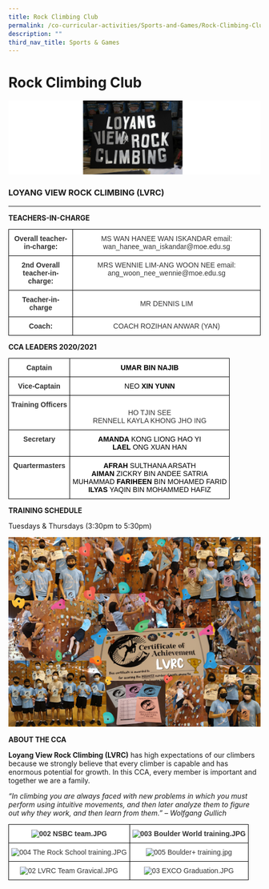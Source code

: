 ```yaml
---
title: Rock Climbing Club
permalink: /co-curricular-activities/Sports-and-Games/Rock-Climbing-Club/permalink/
description: ""
third_nav_title: Sports & Games
---
```

Rock Climbing Club
==================

![](/images/RockClimb.png)

### LOYANG VIEW ROCK CLIMBING (LVRC)
--------------------------------

**TEACHERS-IN-CHARGE**

<style type="text/css">
.tg  {border-collapse:collapse;border-spacing:0;}
.tg td{border-color:black;border-style:solid;border-width:1px;font-family:Arial, sans-serif;font-size:14px;
  overflow:hidden;padding:10px 5px;word-break:normal;}
.tg th{border-color:black;border-style:solid;border-width:1px;font-family:Arial, sans-serif;font-size:14px;
  font-weight:normal;overflow:hidden;padding:10px 5px;word-break:normal;}
.tg .tg-tlx9{background-color:#FFF;color:#333;text-align:center;vertical-align:top}
.tg .tg-apyk{background-color:#FFF;color:#333;font-weight:bold;text-align:center;vertical-align:top}
.tg .tg-2rp9{background-color:#FFF;color:#333;text-align:center;vertical-align:middle}
</style>
<table class="tg">
<thead>
  <tr>
    <th class="tg-apyk">Overall teacher-in-charge:</th>
    <th class="tg-tlx9">MS WAN HANEE WAN ISKANDAR   email: wan_hanee_wan_iskandar@moe.edu.sg </th>
  </tr>
</thead>
<tbody>
  <tr>
    <td class="tg-apyk">2nd Overall teacher-in-charge:</td>
    <td class="tg-tlx9"><span style="background-color:initial">MRS WENNIE LIM-ANG WOON NEE   email: ang_woon_nee_wennie@moe.edu.sg </span></td>
  </tr>
  <tr>
    <td class="tg-apyk"> Teacher-in-charge</td>
    <td class="tg-2rp9">MR DENNIS LIM</td>
  </tr>
  <tr>
    <td class="tg-apyk">Coach:</td>
    <td class="tg-tlx9">COACH ROZIHAN ANWAR (YAN)</td>
  </tr>
</tbody>
</table>

**CCA LEADERS 2020/2021**

<style type="text/css">
.tg  {border-collapse:collapse;border-spacing:0;}
.tg td{border-color:black;border-style:solid;border-width:1px;font-family:Arial, sans-serif;font-size:14px;
  overflow:hidden;padding:10px 5px;word-break:normal;}
.tg th{border-color:black;border-style:solid;border-width:1px;font-family:Arial, sans-serif;font-size:14px;
  font-weight:normal;overflow:hidden;padding:10px 5px;word-break:normal;}
.tg .tg-tlx9{background-color:#FFF;color:#333;text-align:center;vertical-align:top}
.tg .tg-apyk{background-color:#FFF;color:#333;font-weight:bold;text-align:center;vertical-align:top}
</style>
<table class="tg">
<thead>
  <tr>
    <th class="tg-apyk">Captain</th>
    <th class="tg-apyk"><span style="font-weight:700;color:#000;background-color:transparent">UMAR</span><span style="color:#000;background-color:transparent"> BIN NAJIB</span><br></th>
  </tr>
</thead>
<tbody>
  <tr>
    <td class="tg-apyk">Vice-Captain</td>
    <td class="tg-tlx9"><span style="color:#000;background-color:transparent">NEO </span><span style="font-weight:700;color:#000;background-color:transparent">XIN YUNN</span><br></td>
  </tr>
  <tr>
    <td class="tg-apyk">Training Officers</td>
    <td class="tg-tlx9"><br>HO TJIN SEE<br><span style="background-color:initial">RENNELL</span> <span style="background-color:initial">KAYLA KHONG JHO ING</span></td>
  </tr>
  <tr>
    <td class="tg-apyk">Secretary</td>
    <td class="tg-tlx9"><span style="font-weight:700;color:#000;background-color:transparent">AMANDA</span><span style="color:#000;background-color:transparent"> KONG LIONG HAO YI</span><br><span style="font-weight:700;color:#000;background-color:transparent">LAEL</span><span style="color:#000;background-color:transparent"> ONG XUAN HAN </span><br></td>
  </tr>
  <tr>
    <td class="tg-apyk">Quartermasters </td>
    <td class="tg-tlx9"><span style="font-weight:bold;color:#000;background-color:transparent">AFRAH</span><span style="color:#000;background-color:transparent"> SULTHANA ARSATH</span><br><span style="font-weight:bold;color:#000;background-color:transparent">AIMAN</span><span style="color:#000;background-color:transparent"> ZICKRY BIN ANDEE SATRIA</span><br><span style="color:#000;background-color:transparent">MUHAMMAD </span><span style="font-weight:bold;color:#000;background-color:transparent">FARIHEEN </span><span style="color:#000;background-color:transparent">BIN MOHAMED FARID</span><br><span style="font-weight:bold;color:#000;background-color:transparent">ILYAS </span><span style="color:#000;background-color:transparent">YAQIN BIN MOHAMMED HAFIZ</span> </td>
  </tr>
</tbody>
</table>

**TRAINING SCHEDULE**

Tuesdays & Thursdays (3:30pm to 5:30pm)

![](/images/RockClimb2.png)

**ABOUT THE CCA**   

**Loyang View Rock Climbing (LVRC)** has high expectations of our climbers because we strongly believe that every climber is capable and has enormous potential for growth. In this CCA, every member is important and together we are a family.

_“In climbing you are always faced with new problems in which you must perform using intuitive movements, and then later analyze them to figure out why they work, and then learn from them.” – Wolfgang Gullich_

<style type="text/css">
.tg  {border-collapse:collapse;border-spacing:0;}
.tg td{border-color:black;border-style:solid;border-width:1px;font-family:Arial, sans-serif;font-size:14px;
  overflow:hidden;padding:10px 5px;word-break:normal;}
.tg th{border-color:black;border-style:solid;border-width:1px;font-family:Arial, sans-serif;font-size:14px;
  font-weight:normal;overflow:hidden;padding:10px 5px;word-break:normal;}
.tg .tg-tlx9{background-color:#FFF;color:#333;text-align:center;vertical-align:top}
.tg .tg-apyk{background-color:#FFF;color:#333;font-weight:bold;text-align:center;vertical-align:top}
</style>
<table class="tg">
<thead>
  <tr>
    <th class="tg-apyk"><img src="https://www-loyangviewsec-moe-edu-sg-admin.cwp.sg/qql/slot/u783/Character%20Development/SportNGames/RockClimbingClub/2019/002%20NSBC%20team.JPG" alt="002 NSBC team.JPG" width="385"></th>
    <th class="tg-apyk"><img src="https://www-loyangviewsec-moe-edu-sg-admin.cwp.sg/qql/slot/u783/Character%20Development/SportNGames/RockClimbingClub/2019/003%20Boulder%20World%20%20training.JPG" alt="003 Boulder World  training.JPG" width="218" height="218"></th>
  </tr>
</thead>
<tbody>
  <tr>
    <td class="tg-tlx9"><img src="https://www-loyangviewsec-moe-edu-sg-admin.cwp.sg/qql/slot/u783/Character%20Development/SportNGames/RockClimbingClub/2019/004%20The%20Rock%20School%20training.JPG" alt="004 The Rock School training.JPG" width="351" height="263"></td>
    <td class="tg-tlx9"><img src="https://www-loyangviewsec-moe-edu-sg-admin.cwp.sg/qql/slot/u783/Character%20Development/SportNGames/RockClimbingClub/2019/005%20Boulder+%20training.jpg" alt="005 Boulder+ training.jpg" width="385"></td>
  </tr>
  <tr>
    <td class="tg-tlx9"><img src="https://www-loyangviewsec-moe-edu-sg-admin.cwp.sg/qql/slot/u783/Character%20Development/SportNGames/RockClimbingClub/2020/02%20LVRC%20Team%20Gravical.JPG" alt="02 LVRC Team Gravical.JPG" width="345" height="258"> </td>
    <td class="tg-tlx9"><img src="https://www-loyangviewsec-moe-edu-sg-admin.cwp.sg/qql/slot/u783/Character%20Development/SportNGames/RockClimbingClub/2020/03%20EXCO%20Graduation.JPG" alt="03 EXCO Graduation.JPG" width="344" height="257"> </td>
  </tr>
</tbody>
</table>